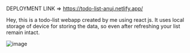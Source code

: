  
 DEPLOYMENT LINK => https://todo-list-anuj.netlify.app/
 
 
 Hey, this is a todo-list webapp created by me using react js. It uses local storage of device for storing the data, so even after refreshing your list remain intact.
 
                                                                                                                

![image](https://user-images.githubusercontent.com/101380771/163305456-d96a7fa6-c04a-4016-b90d-24d009497f6a.png) 

                               
                               
                               
                                    
                               
                                                                          
                                                         
